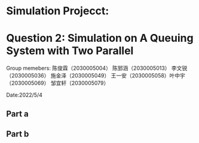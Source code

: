 # Simulation Projecct: 
# Question 2: Simulation on A Queuing System with Two Parallel
Group memebers:
陈俊霖（2030005004）  陈郅涵（2030005013） 李文锐（2030005036） 施金泽（2030005049） 
王一安（2030005058）叶中宇（2030005069）  邹宜轩（2030005079）

Date:2022/5/4
## Part a


## Part b

